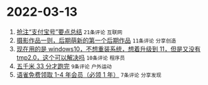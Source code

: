 # 2022-03-13

1. [抢注“支付宝号”要点总结](https://www.v2ex.com/t/839973) `21条评论` `互联网`
1. [摄影作品一则，后期萌新的第一个后期作品](https://www.v2ex.com/t/839975) `11条评论` `分享创造`
1. [现在用的是 windows10，不想重装系统，想着升级到 11，但是又没有 tmp2.0，这个可以解决吗](https://www.v2ex.com/t/839980) `10条评论` `程序员`
1. [五千米 33 分才跑完](https://www.v2ex.com/t/839987) `9条评论` `户外运动`
1. [语雀免费领取 1-4 年会员（必领 1 年）](https://www.v2ex.com/t/839992) `7条评论` `分享发现`
